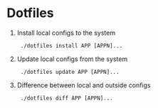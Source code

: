 # Dotfiles

1. Install local configs to the system

        ./dotfiles install APP [APPN]...

2. Update local configs from the system

        ./dotfiles update APP [APPN]...

3. Difference between local and outside configs

        ./dotfiles diff APP [APPN]...
